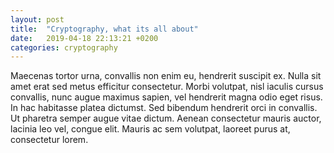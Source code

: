 ```yaml
---
layout: post
title:  "Cryptography, what its all about"
date:   2019-04-18 22:13:21 +0200
categories: cryptography
---
```


Maecenas tortor urna, convallis non enim eu, hendrerit suscipit ex. Nulla sit amet erat sed metus efficitur consectetur. Morbi volutpat, nisl iaculis cursus convallis, nunc augue maximus sapien, vel hendrerit magna odio eget risus. In hac habitasse platea dictumst. Sed bibendum hendrerit orci in convallis. Ut pharetra semper augue vitae dictum. Aenean consectetur mauris auctor, lacinia leo vel, congue elit. Mauris ac sem volutpat, laoreet purus at, consectetur lorem.

